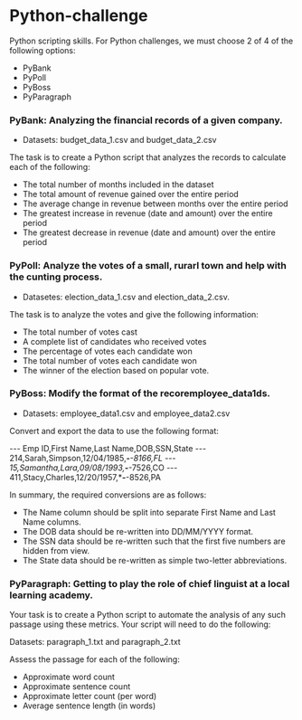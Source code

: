 # Python-challenge

Python scripting skills. For Python challenges, we must choose 2 of 4 of the following options:

* PyBank
* PyPoll
* PyBoss
* PyParagraph

### PyBank: Analyzing the financial records of a given company. 

- Datasets: budget_data_1.csv and budget_data_2.csv

The task is to create a Python script that analyzes the records to calculate each of the following:

* The total number of months included in the dataset
* The total amount of revenue gained over the entire period
* The average change in revenue between months over the entire period
* The greatest increase in revenue (date and amount) over the entire period
* The greatest decrease in revenue (date and amount) over the entire period

### PyPoll: Analyze the votes of a small, rurarl town and help with the cunting process.

- Datasetes: election_data_1.csv and election_data_2.csv.

The task is to analyze the votes and give the following information:

* The total number of votes cast
* A complete list of candidates who received votes
* The percentage of votes each candidate won
* The total number of votes each candidate won
* The winner of the election based on popular vote.

### PyBoss: Modify the format of the recoremployee_data1ds.

- Datasets: employee_data1.csv and employee_data2.csv

Convert and export the data to use the following format:

--- Emp ID,First Name,Last Name,DOB,SSN,State
--- 214,Sarah,Simpson,12/04/1985,***-**-8166,FL
--- 15,Samantha,Lara,09/08/1993,***-**-7526,CO
--- 411,Stacy,Charles,12/20/1957,***-**-8526,PA

In summary, the required conversions are as follows:

* The Name column should be split into separate First Name and Last Name columns.
* The DOB data should be re-written into DD/MM/YYYY format.
* The SSN data should be re-written such that the first five numbers are hidden from view.
* The State data should be re-written as simple two-letter abbreviations.

### PyParagraph: Getting to play the role of chief linguist at a local learning academy.
Your task is to create a Python script to automate the analysis of any such passage using these metrics. Your script will need to do the following:


Datasets: paragraph_1.txt and paragraph_2.txt

Assess the passage for each of the following:

* Approximate word count
* Approximate sentence count
* Approximate letter count (per word)
* Average sentence length (in words)

